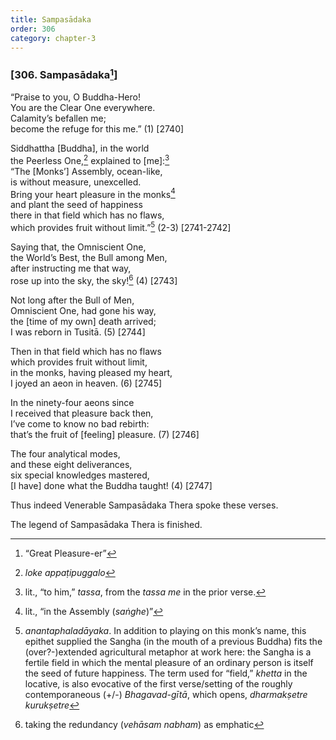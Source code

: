 ```yaml
---
title: Sampasādaka
order: 306
category: chapter-3
---
```


### \[306. Sampasādaka[^1]\]

“Praise to you, O Buddha-Hero!  
You are the Clear One everywhere.  
Calamity’s befallen me;  
become the refuge for this me.” (1) \[2740\]

Siddhattha \[Buddha\], in the world  
the Peerless One,[^2] explained to \[me\]:[^3]  
“The \[Monks’\] Assembly, ocean-like,  
is without measure, unexcelled.  
Bring your heart pleasure in the monks[^4]  
and plant the seed of happiness  
there in that field which has no flaws,  
which provides fruit without limit.”[^5] (2-3) \[2741-2742\]

Saying that, the Omniscient One,  
the World’s Best, the Bull among Men,  
after instructing me that way,  
rose up into the sky, the sky![^6] (4) \[2743\]

Not long after the Bull of Men,  
Omniscient One, had gone his way,  
the \[time of my own\] death arrived;  
I was reborn in Tusitā. (5) \[2744\]

Then in that field which has no flaws  
which provides fruit without limit,  
in the monks, having pleased my heart,  
I joyed an aeon in heaven. (6) \[2745\]

In the ninety-four aeons since  
I received that pleasure back then,  
I’ve come to know no bad rebirth:  
that’s the fruit of \[feeling\] pleasure. (7) \[2746\]

The four analytical modes,  
and these eight deliverances,  
six special knowledges mastered,  
\[I have\] done what the Buddha taught! (4) \[2747\]

Thus indeed Venerable Sampasādaka Thera spoke these verses.

The legend of Sampasādaka Thera is finished.

[^1]: “Great Pleasure-er”

[^2]: *loke appaṭipuggalo*

[^3]: lit., “to him,” *tassa*, from the *tassa me* in the prior verse.

[^4]: lit., “in the Assembly (*saṅghe*)”

[^5]: *anantaphaladāyaka*. In addition to playing on this monk’s name, this epithet supplied the Sangha (in the mouth of a previous Buddha) fits the (over?-)extended agricultural metaphor at work here: the Sangha is a fertile field in which the mental pleasure of an ordinary person is itself the seed of future happiness. The term used for “field,” *khetta* in the locative, is also evocative of the first verse/setting of the roughly contemporaneous (+/-) *Bhagavad-gītā*, which opens, *dharmakṣetre kurukṣetre*

[^6]: taking the redundancy (*vehāsam nabham*) as emphatic
